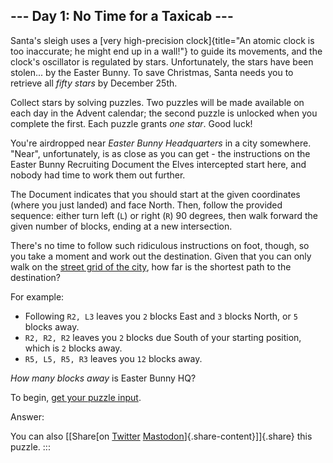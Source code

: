 ## \-\-- Day 1: No Time for a Taxicab \-\--

Santa\'s sleigh uses a [very high-precision
clock]{title="An atomic clock is too inaccurate; he might end up in a wall!"}
to guide its movements, and the clock\'s oscillator is regulated by
stars. Unfortunately, the stars have been stolen\... by the Easter
Bunny. To save Christmas, Santa needs you to retrieve all *fifty stars*
by December 25th.

Collect stars by solving puzzles. Two puzzles will be made available on
each day in the Advent calendar; the second puzzle is unlocked when you
complete the first. Each puzzle grants *one star*. Good luck!

You\'re airdropped near *Easter Bunny Headquarters* in a city somewhere.
\"Near\", unfortunately, is as close as you can get - the instructions
on the Easter Bunny Recruiting Document the Elves intercepted start
here, and nobody had time to work them out further.

The Document indicates that you should start at the given coordinates
(where you just landed) and face North. Then, follow the provided
sequence: either turn left (`L`) or right (`R`) 90 degrees, then walk
forward the given number of blocks, ending at a new intersection.

There\'s no time to follow such ridiculous instructions on foot, though,
so you take a moment and work out the destination. Given that you can
only walk on the [street grid of the
city](https://en.wikipedia.org/wiki/Taxicab_geometry), how far is the
shortest path to the destination?

For example:

-   Following `R2, L3` leaves you `2` blocks East and `3` blocks North,
    or `5` blocks away.
-   `R2, R2, R2` leaves you `2` blocks due South of your starting
    position, which is `2` blocks away.
-   `R5, L5, R5, R3` leaves you `12` blocks away.

*How many blocks away* is Easter Bunny HQ?

To begin, [get your puzzle input](1/input).

Answer:

You can also [\[Share[on
[Twitter](https://twitter.com/intent/tweet?text=%22No+Time+for+a+Taxicab%22+%2D+Day+1+%2D+Advent+of+Code+2016&url=https%3A%2F%2Fadventofcode%2Ecom%2F2016%2Fday%2F1&related=ericwastl&hashtags=AdventOfCode)
[Mastodon](javascript:void(0);)]{.share-content}\]]{.share} this puzzle.
:::
